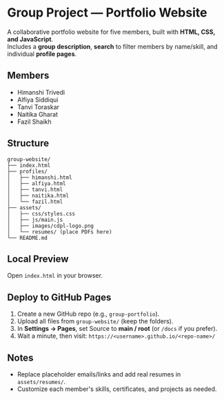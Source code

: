 # Group Project — Portfolio Website

A collaborative portfolio website for five members, built with **HTML, CSS, and JavaScript**.  
Includes a **group description**, **search** to filter members by name/skill, and individual **profile pages**.

## Members
- Himanshi Trivedi
- Alfiya Siddiqui
- Tanvi Toraskar
- Naitika Gharat
- Fazil Shaikh

## Structure
```
group-website/
├── index.html
├── profiles/
│   ├── himanshi.html
│   ├── alfiya.html
│   ├── tanvi.html
│   ├── naitika.html
│   └── fazil.html
├── assets/
│   ├── css/styles.css
│   ├── js/main.js
│   ├── images/cdpl-logo.png
│   └── resumes/ (place PDFs here)
└── README.md
```

## Local Preview
Open `index.html` in your browser.

## Deploy to GitHub Pages
1. Create a new GitHub repo (e.g., `group-portfolio`).
2. Upload all files from `group-website/` (keep the folders).
3. In **Settings → Pages**, set Source to **main / root** (or `/docs` if you prefer).
4. Wait a minute, then visit: `https://<username>.github.io/<repo-name>/`

## Notes
- Replace placeholder emails/links and add real resumes in `assets/resumes/`.
- Customize each member's skills, certificates, and projects as needed.
